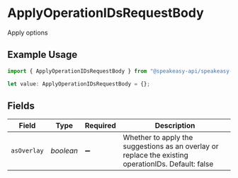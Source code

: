 # ApplyOperationIDsRequestBody

Apply options

## Example Usage

```typescript
import { ApplyOperationIDsRequestBody } from "@speakeasy-api/speakeasy-client-sdk-typescript/sdk/models/operations";

let value: ApplyOperationIDsRequestBody = {};
```

## Fields

| Field                                                                                               | Type                                                                                                | Required                                                                                            | Description                                                                                         |
| --------------------------------------------------------------------------------------------------- | --------------------------------------------------------------------------------------------------- | --------------------------------------------------------------------------------------------------- | --------------------------------------------------------------------------------------------------- |
| `asOverlay`                                                                                         | *boolean*                                                                                           | :heavy_minus_sign:                                                                                  | Whether to apply the suggestions as an overlay or replace the existing operationIDs. Default: false |